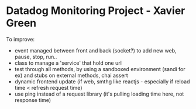 # Datadog Monitoring Project - Xavier Green

To improve:
 - event managed between front and back (socket?) to add new web, pause, stop, run..
 - class to manage a 'service' that hold one url
 - test through all methods, by using a sandboxed environment (sandi for ex) and stubs on external methods, chai assert
 - dynamic frontend update (if web, smthg like reactjs - especially if reload time < refresh request time)
 - use ping instead of a request library (it's pulling loading time here, not response time)
